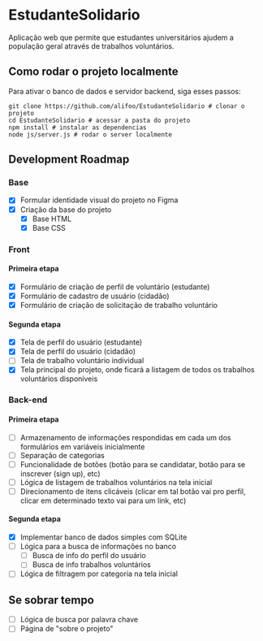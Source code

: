 # EstudanteSolidario
Aplicação web que permite que estudantes universitários ajudem a população geral através de trabalhos voluntários.

## Como rodar o projeto localmente
Para ativar o banco de dados e servidor backend, siga esses passos:
```
git clone https://github.com/alifoo/EstudanteSolidario # clonar o projeto
cd EstudanteSolidario # acessar a pasta do projeto
npm install # instalar as dependencias
node js/server.js # rodar o server localmente
```

## Development Roadmap

### Base

- [x] Formular identidade visual do projeto no Figma
- [x] Criação da base do projeto
    - [x] Base HTML
    - [x] Base CSS

### Front

#### Primeira etapa
- [x] Formulário de criação de perfil de voluntário (estudante)
- [x] Formulário de cadastro de usuário (cidadão)
- [x] Formulário de criação de solicitação de trabalho voluntário

#### Segunda etapa
- [x] Tela de perfil do usuário (estudante)
- [x] Tela de perfil do usuário (cidadão)
- [ ] Tela de trabalho voluntário individual
- [x] Tela principal do projeto, onde ficará a listagem de todos os trabalhos voluntários disponíveis

### Back-end

#### Primeira etapa
- [ ] Armazenamento de informações respondidas em cada um dos formulários em variáveis inicialmente
- [ ] Separação de categorias
- [ ] Funcionalidade de botões (botão para se candidatar, botão para se inscrever (sign up), etc)
- [ ] Lógica de listagem de trabalhos voluntários na tela inicial
- [ ] Direcionamento de itens clicáveis (clicar em tal botão vai pro perfil, clicar em determinado texto vai para um link, etc)

#### Segunda etapa
- [x] Implementar banco de dados simples com SQLite
- [ ] Lógica para a busca de informações no banco
    - [ ] Busca de info do perfil do usuário
    - [ ] Busca de info trabalhos voluntários
- [ ] Lógica de filtragem por categoria na tela inicial

## Se sobrar tempo

- [ ] Lógica de busca por palavra chave
- [ ] Página de "sobre o projeto"
